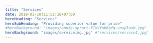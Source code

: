 ```yaml
---
title: "Services"
date: 2018-02-10T11:52:18+07:00
heroHeading: "Services"
heroSubHeading: "Providing superior value for price"
#heroBackground: "images/annie-spratt-XIxVfuh6qfg-unsplash.jpg"
heroBackground: "images/serviceimg.jpg" #'services/service1.jpg'
---
```

